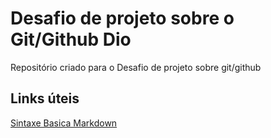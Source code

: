 # Desafio de projeto sobre o Git/Github Dio
Repositório criado para o Desafio de projeto sobre git/github

## Links úteis
[Sintaxe Basica Markdown](https://www.markdownguide.org/basic-syntax/)
